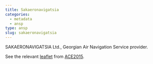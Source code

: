 ```yaml
---
title: Sakaeronavigatsia
categories:
  - metadata
  - ansp
type: ansp
slug: sakaeronavigatsia
---
```


SAKAERONAVIGATSIA Ltd., Georgian Air Navigation Service provider.

See the relevant [leaflet][leaf] from [ACE2015].

[leaf]: ../Sakaeronavigatsia_Georgia_ACE_2015.pdf "ACE 2015 Benchmarking Report Factsheet: Sakaeronavigatsia"


[ACE2015]: http://www.eurocontrol.int/publications/atm-cost-effectiveness-ace-2015-benchmarking-report-2016-2020-outlook "ACE 2015 Benchmarking Report"
